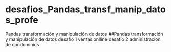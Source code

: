 # desafios_Pandas_transf_manip_datos_profe
Pandas transformación y manipulación de datos
##Pandas transformación y manipulación de datos
desafio 1 ventas onlline
desafio 2 administracion de condominios
